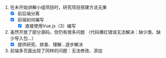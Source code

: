 1. 在未开始讲解小组项目时，研究项目搭建方法无果
   - [x] 前后端分离
   - [x] 前端如何编写
     - [x] 直接使用Vue.js（3）编写
2. 虽然开放了部分源码，但仍有很多问题
   （代码爆红错误无法解决：缺少类、缺少导入包...）
   - [x] 提供研究、排查、理解...逐步解决
3. 前端多页面出现了同样的问题：无法修改、添加